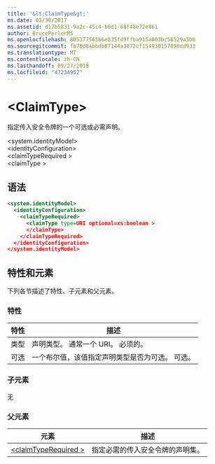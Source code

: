 ```yaml
---
title: '&lt;ClaimType&gt;'
ms.date: 03/30/2017
ms.assetid: d17b5831-9a2c-45c4-b0d1-68f48e72e861
author: BrucePerlerMS
ms.openlocfilehash: 805377565b6e835fd9ffba915a003bc56529a3b6
ms.sourcegitcommit: fb78d8abbdb87144a3872cf154930157090dd933
ms.translationtype: MT
ms.contentlocale: zh-CN
ms.lasthandoff: 09/27/2018
ms.locfileid: "47234952"
---
```

# <a name="ltclaimtypegt"></a>&lt;ClaimType&gt;
指定传入安全令牌的一个可选或必需声明。  
  
 \<system.identityModel>  
\<identityConfiguration>  
\<claimTypeRequired >  
\<claimType >  
  
## <a name="syntax"></a>语法  
  
```xml  
<system.identityModel>  
  <identityConfiguration>  
    <claimTypeRequired>  
      <claimType type=URI optional=xs:boolean >  
      </claimType>  
    </claimTypeRequired>  
  </identityConfiguration>  
</system.identityModel>  
```  
  
## <a name="attributes-and-elements"></a>特性和元素  
 下列各节描述了特性、子元素和父元素。  
  
### <a name="attributes"></a>特性  
  
|特性|描述|  
|---------------|-----------------|  
|类型|声明类型。 通常一个 URI。 必须的。|  
|可选|一个布尔值，该值指定声明类型是否为可选。 可选。|  
  
### <a name="child-elements"></a>子元素  
 无  
  
### <a name="parent-elements"></a>父元素  
  
|元素|描述|  
|-------------|-----------------|  
|[\<claimTypeRequired >](../../../../../docs/framework/configure-apps/file-schema/windows-identity-foundation/claimtyperequired.md)|指定必需的传入安全令牌的声明集。|
